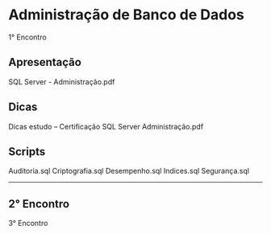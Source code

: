 # Administração de Banco de Dados

1° Encontro

Apresentação
------------
SQL Server - Administração.pdf

Dicas
-----
Dicas estudo – Certificação SQL Server Administração.pdf

Scripts
-------
Auditoria.sql
Criptografia.sql
Desempenho.sql
Indices.sql
Segurança.sql

-------------------------------------------------------------------
2° Encontro
-------------------------------------------------------------------
3° Encontro
